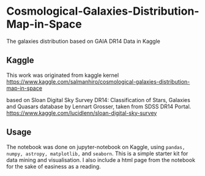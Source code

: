 # Cosmological-Galaxies-Distribution-Map-in-Space
The galaxies distribution based on GAIA DR14 Data in Kaggle 


## Kaggle

This work was originated from kaggle kernel 
https://www.kaggle.com/salmanhiro/cosmological-galaxies-distribution-map-in-space

based on Sloan Digital Sky Survey DR14: Classification of Stars, Galaxies and Quasars database by Lennart Grosser, taken from SDSS DR14 Portal.
https://www.kaggle.com/lucidlenn/sloan-digital-sky-survey

## Usage

The notebook was done on jupyter-notebook on Kaggle, using `pandas, numpy, astropy, matplotlib,` and `seaborn`.
This is a simple starter kit for data mining and visualisation. 
I also include a html page from the notebook for the sake of easiness as a reading. 